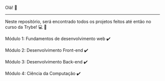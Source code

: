 Olá! 🚀

-------------------------------------------------------------------------------------

Neste repositório, será encontrado todos os projetos feitos até então no curso da Trybe! 💻 🚀

Módulo 1:     Fundamentos de desenvolvimento web    ✔️

Módulo 2:     Desenvolvimento Front-end             ✔️

Módulo 3:     Desenvolvimento Back-end              ✔️

Módulo 4:     Ciência da Computação                 ✔️
